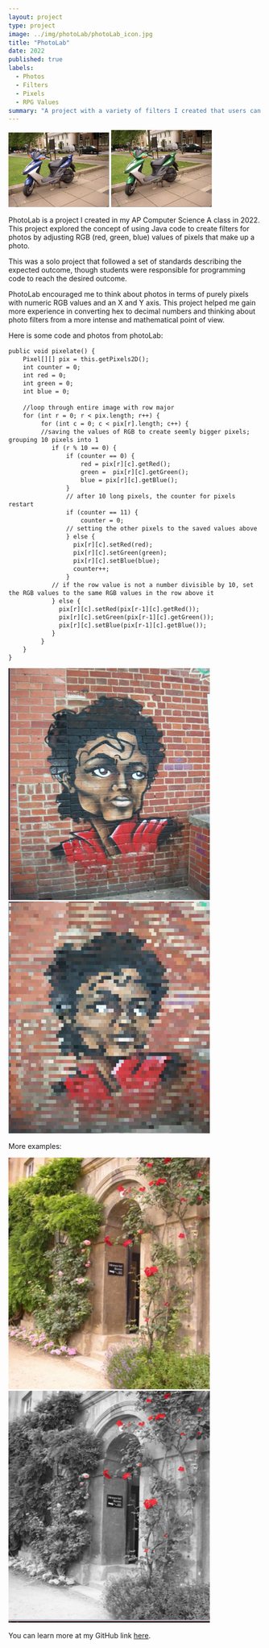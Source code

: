 ```yaml
---
layout: project
type: project
image: ../img/photoLab/photoLab_icon.jpg
title: "PhotoLab"
date: 2022
published: true
labels:
  - Photos
  - Filters
  - Pixels
  - RPG Values
summary: "A project with a variety of filters I created that users can apply to their photos."
---
```


<div class="text-center p-4">
  <img width="200px" src="../img/photoLab/photoLab_1.png" class="img-thumbnail" >
  <img width="200px" src="../img/photoLab/photoLab_2.png" class="img-thumbnail" >
</div>

PhotoLab is a project I created in my AP Computer Science A class in 2022. This project explored the concept of using Java code to create filters 
for photos by adjusting RGB (red, green, blue) values of pixels that make up a photo. 

This was a solo project that followed a set of standards describing the expected outcome, though students were responsible for 
programming code to reach the desired outcome.

PhotoLab encouraged me to think about photos in terms of purely pixels with numeric RGB values and an X and Y axis. This project
helped me gain more experience in converting hex to decimal numbers and thinking about photo filters from a more intense and mathematical 
point of view. 

Here is some code and photos from photoLab:

``` 
public void pixelate() {
    Pixel[][] pix = this.getPixels2D();
    int counter = 0;
    int red = 0;
    int green = 0;
    int blue = 0;

    //loop through entire image with row major
    for (int r = 0; r < pix.length; r++) {
         for (int c = 0; c < pix[r].length; c++) {
         //saving the values of RGB to create seemly bigger pixels; grouping 10 pixels into 1
            if (r % 10 == 0) {
                if (counter == 0) {
                    red = pix[r][c].getRed();
                    green =  pix[r][c].getGreen();
                    blue = pix[r][c].getBlue();
                }
                // after 10 long pixels, the counter for pixels restart
                if (counter == 11) {
                    counter = 0;
                // setting the other pixels to the saved values above
                } else {
                  pix[r][c].setRed(red);
                  pix[r][c].setGreen(green);
                  pix[r][c].setBlue(blue);
                  counter++;
                }
            // if the row value is not a number divisible by 10, set the RGB values to the same RGB values in the row above it
            } else {
              pix[r][c].setRed(pix[r-1][c].getRed());
              pix[r][c].setGreen(pix[r-1][c].getGreen());
              pix[r][c].setBlue(pix[r-1][c].getBlue());
            }
         }
    }
}
 ```
<img src= "../img/photoLab/photoLab_ex_3.png" width= "400" height="460">
<img src= "../img/photoLab/photoLab_ex_4.png" width= "400" height="460">

More examples:

<img src= "../img/photoLab/photoLab_ex_5.png" width= "400" height="460">
<img src= "../img/photoLab/photoLab_ex_6.png" width= "400" height="460">



You can learn more at my GitHub link [here](https://github.com/salina-t/photoLab).
